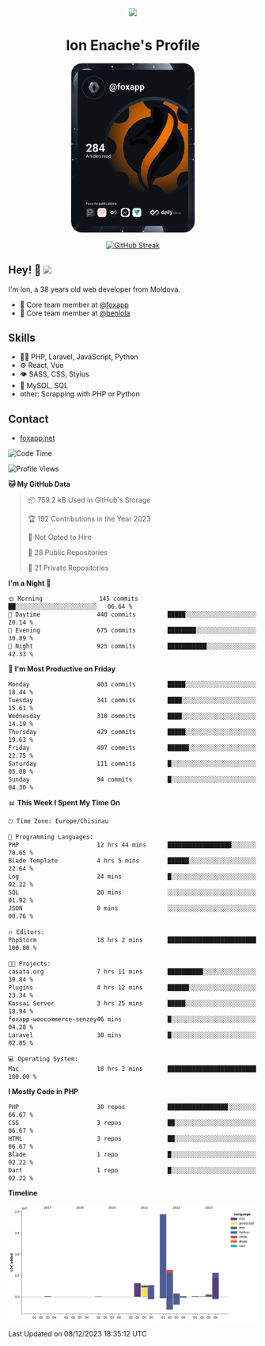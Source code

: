 <div id="header" align="center">
  <img src="https://media.giphy.com/media/M9gbBd9nbDrOTu1Mqx/giphy.gif" width="100"/>
	<h1>Ion Enache's Profile</h1>
</div>
<div align="center">
	<a href="https://app.daily.dev/foxapp"><img src="https://github.com/foxapp/foxapp/blob/master/devcard.svg" width="250" alt="Ion Enache's Dev Card"/></a>
</div>


<div align="center">
	
[![GitHub Streak](http://github-readme-streak-stats.herokuapp.com?user=foxapp&hide_border=true&date_format=M%20j%5B%2C%20Y%5D)](https://git.io/streak-stats)
	
</div>


## Hey! 👋 <img src="https://media.giphy.com/media/hvRJCLFzcasrR4ia7z/giphy.gif" width="30px"/>
I'm Ion, a 38 years old web developer from Moldova.


- 👥 Core team member at [@foxapp](https://github.com/foxapp)
- 👥 Core team member at [@benlola](https://github.com/benlola)

## Skills
- 👨‍💻 PHP, Laravel, JavaScript, Python
- ⚙️ React, Vue
- 👁️ SASS, CSS, Stylus
- 💽 MySQL, SQL
- other: Scrapping with PHP or Python

## Contact
- [foxapp.net](https://www.foxapp.net)

<!--START_SECTION:waka-->
![Code Time](http://img.shields.io/badge/Code%20Time-1%2C654%20hrs%2011%20mins-blue)

![Profile Views](http://img.shields.io/badge/Profile%20Views-8-blue)

**🐱 My GitHub Data** 

> 📦 759.2 kB Used in GitHub's Storage 
 > 
> 🏆 192 Contributions in the Year 2023
 > 
> 🚫 Not Opted to Hire
 > 
> 📜 28 Public Repositories 
 > 
> 🔑 21 Private Repositories 
 > 
**I'm a Night 🦉** 

```text
🌞 Morning                145 commits         ██░░░░░░░░░░░░░░░░░░░░░░░   06.64 % 
🌆 Daytime                440 commits         █████░░░░░░░░░░░░░░░░░░░░   20.14 % 
🌃 Evening                675 commits         ████████░░░░░░░░░░░░░░░░░   30.89 % 
🌙 Night                  925 commits         ███████████░░░░░░░░░░░░░░   42.33 % 
```
📅 **I'm Most Productive on Friday** 

```text
Monday                   403 commits         █████░░░░░░░░░░░░░░░░░░░░   18.44 % 
Tuesday                  341 commits         ████░░░░░░░░░░░░░░░░░░░░░   15.61 % 
Wednesday                310 commits         ████░░░░░░░░░░░░░░░░░░░░░   14.19 % 
Thursday                 429 commits         █████░░░░░░░░░░░░░░░░░░░░   19.63 % 
Friday                   497 commits         ██████░░░░░░░░░░░░░░░░░░░   22.75 % 
Saturday                 111 commits         █░░░░░░░░░░░░░░░░░░░░░░░░   05.08 % 
Sunday                   94 commits          █░░░░░░░░░░░░░░░░░░░░░░░░   04.30 % 
```


📊 **This Week I Spent My Time On** 

```text
🕑︎ Time Zone: Europe/Chisinau

💬 Programming Languages: 
PHP                      12 hrs 44 mins      ██████████████████░░░░░░░   70.65 % 
Blade Template           4 hrs 5 mins        ██████░░░░░░░░░░░░░░░░░░░   22.64 % 
Log                      24 mins             █░░░░░░░░░░░░░░░░░░░░░░░░   02.22 % 
SQL                      20 mins             ░░░░░░░░░░░░░░░░░░░░░░░░░   01.92 % 
JSON                     8 mins              ░░░░░░░░░░░░░░░░░░░░░░░░░   00.76 % 

🔥 Editors: 
PhpStorm                 18 hrs 2 mins       █████████████████████████   100.00 % 

🐱‍💻 Projects: 
casata.org               7 hrs 11 mins       ██████████░░░░░░░░░░░░░░░   39.84 % 
Plugins                  4 hrs 12 mins       ██████░░░░░░░░░░░░░░░░░░░   23.34 % 
Kassai Server            3 hrs 25 mins       █████░░░░░░░░░░░░░░░░░░░░   18.94 % 
foxapp-woocommerce-senzey46 mins             █░░░░░░░░░░░░░░░░░░░░░░░░   04.28 % 
Laravel                  30 mins             █░░░░░░░░░░░░░░░░░░░░░░░░   02.85 % 

💻 Operating System: 
Mac                      18 hrs 2 mins       █████████████████████████   100.00 % 
```

**I Mostly Code in PHP** 

```text
PHP                      30 repos            █████████████████░░░░░░░░   66.67 % 
CSS                      3 repos             ██░░░░░░░░░░░░░░░░░░░░░░░   06.67 % 
HTML                     3 repos             ██░░░░░░░░░░░░░░░░░░░░░░░   06.67 % 
Blade                    1 repo              █░░░░░░░░░░░░░░░░░░░░░░░░   02.22 % 
Dart                     1 repo              █░░░░░░░░░░░░░░░░░░░░░░░░   02.22 % 
```



**Timeline**

![Lines of Code chart](https://raw.githubusercontent.com/foxapp/foxapp/master/assets/bar_graph.png)


 Last Updated on 08/12/2023 18:35:12 UTC
<!--END_SECTION:waka-->
